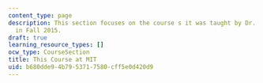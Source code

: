```yaml
---
content_type: page
description: This section focuses on the course s it was taught by Dr. Andrea Walsh
  in Fall 2015.
draft: true
learning_resource_types: []
ocw_type: CourseSection
title: This Course at MIT
uid: b680dde9-4b79-5371-7580-cff5e0d420d9
---
```


